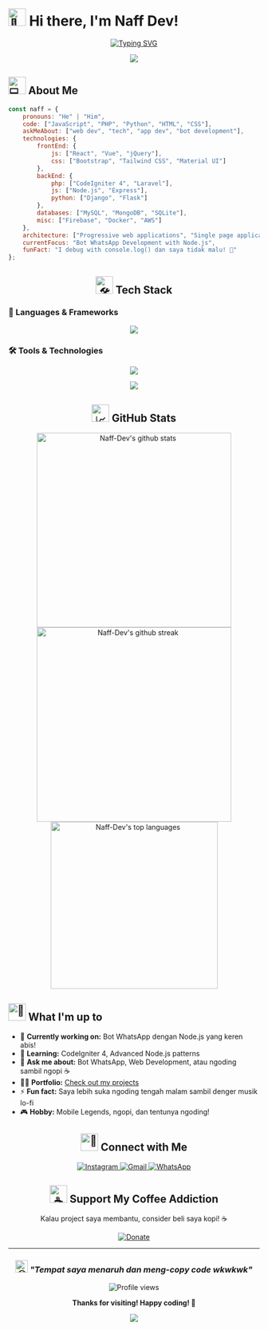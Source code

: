 # <img src="https://raw.githubusercontent.com/Tarikul-Islam-Anik/Animated-Fluent-Emojis/master/Emojis/Hand%20gestures/Waving%20Hand.png" alt="👋" width="35" height="35" /> Hi there, I'm **Naff Dev**!

<div align="center">
  
[![Typing SVG](https://readme-typing-svg.herokuapp.com?font=Fira+Code&pause=1000&color=00F7FF&center=true&vCenter=true&width=435&lines=Full+Stack+Developer;Bot+WhatsApp+Enthusiast;Code+Copy+Paste+Master+%F0%9F%98%82;Always+Learning+New+Things)](https://git.io/typing-svg)

<img src="https://user-images.githubusercontent.com/73097560/115834477-dbab4500-a447-11eb-908a-139a6edaec5c.gif">

</div>

## <img src="https://raw.githubusercontent.com/Tarikul-Islam-Anik/Animated-Fluent-Emojis/master/Emojis/People/Technologist.png" alt="💻" width="35" height="35" /> About Me

```javascript
const naff = {
    pronouns: "He" | "Him",
    code: ["JavaScript", "PHP", "Python", "HTML", "CSS"],
    askMeAbout: ["web dev", "tech", "app dev", "bot development"],
    technologies: {
        frontEnd: {
            js: ["React", "Vue", "jQuery"],
            css: ["Bootstrap", "Tailwind CSS", "Material UI"]
        },
        backEnd: {
            php: ["CodeIgniter 4", "Laravel"],
            js: ["Node.js", "Express"],
            python: ["Django", "Flask"]
        },
        databases: ["MySQL", "MongoDB", "SQLite"],
        misc: ["Firebase", "Docker", "AWS"]
    },
    architecture: ["Progressive web applications", "Single page applications"],
    currentFocus: "Bot WhatsApp Development with Node.js",
    funFact: "I debug with console.log() dan saya tidak malu! 🤪"
};
```

<div align="center">

## <img src="https://raw.githubusercontent.com/Tarikul-Islam-Anik/Animated-Fluent-Emojis/master/Emojis/Objects/Hammer%20and%20Wrench.png" alt="🛠️" width="35" height="35" /> Tech Stack

</div>

### 🚀 Languages & Frameworks
<p align="center">
  <img src="https://skillicons.dev/icons?i=js,html,css,php,python,nodejs,react,vue,jquery,bootstrap,tailwind,laravel,codeigniter,express,django,flask" />
</p>

### 🛠️ Tools & Technologies  
<p align="center">
  <img src="https://skillicons.dev/icons?i=git,github,vscode,docker,aws,firebase,mysql,mongodb,sqlite,linux,ubuntu,windows" />
</p>

<div align="center">

<img src="https://user-images.githubusercontent.com/73097560/115834477-dbab4500-a447-11eb-908a-139a6edaec5c.gif">

## <img src="https://raw.githubusercontent.com/Tarikul-Islam-Anik/Animated-Fluent-Emojis/master/Emojis/Objects/Chart%20Increasing.png" alt="📈" width="35" height="35" /> GitHub Stats

</div>

<div align="center">
  <img width="390" src="https://github-readme-stats.vercel.app/api?username=Naff-Dev&show_icons=true&theme=tokyonight&hide_border=true&count_private=true" alt="Naff-Dev's github stats" />
  <img width="390" src="https://github-readme-streak-stats.herokuapp.com/?user=Naff-Dev&theme=tokyonight&hide_border=true" alt="Naff-Dev's github streak" />
</div>

<div align="center">
  <img width="335" src="https://github-readme-stats.vercel.app/api/top-langs/?username=Naff-Dev&layout=donut&theme=tokyonight&hide_border=true&langs_count=8" alt="Naff-Dev's top languages" />
</div>

## <img src="https://raw.githubusercontent.com/Tarikul-Islam-Anik/Animated-Fluent-Emojis/master/Emojis/Objects/Rocket.png" alt="🚀" width="35" height="35" /> What I'm up to

- 🔭 **Currently working on:** Bot WhatsApp dengan Node.js yang keren abis!
- 🌱 **Learning:** CodeIgniter 4, Advanced Node.js patterns
- 💬 **Ask me about:** Bot WhatsApp, Web Development, atau ngoding sambil ngopi ☕
- 👨‍💻 **Portfolio:** [Check out my projects](https://github.com/Naff-Dev?tab=repositories)
- ⚡ **Fun fact:** Saya lebih suka ngoding tengah malam sambil denger musik lo-fi
- 🎮 **Hobby:** Mobile Legends, ngopi, dan tentunya ngoding!

<div align="center">

## <img src="https://raw.githubusercontent.com/Tarikul-Islam-Anik/Animated-Fluent-Emojis/master/Emojis/Objects/Link.png" alt="🔗" width="35" height="35" /> Connect with Me

<a href="https://instagram.com/_nafimlna">
  <img src="https://img.shields.io/badge/Instagram-E4405F?style=for-the-badge&logo=instagram&logoColor=white" alt="Instagram" />
</a>
<a href="mailto:your-email@example.com">
  <img src="https://img.shields.io/badge/Gmail-D14836?style=for-the-badge&logo=gmail&logoColor=white" alt="Gmail" />
</a>
<a href="https://wa.me/yourwhatsappnumber">
  <img src="https://img.shields.io/badge/WhatsApp-25D366?style=for-the-badge&logo=whatsapp&logoColor=white" alt="WhatsApp" />
</a>

</div>

<div align="center">

## <img src="https://raw.githubusercontent.com/Tarikul-Islam-Anik/Animated-Fluent-Emojis/master/Emojis/Food%20and%20Drink/Hot%20Beverage.png" alt="☕" width="35" height="35" /> Support My Coffee Addiction

Kalau project saya membantu, consider beli saya kopi! ☕

<a href="https://ibb.co/HrK34rM">
  <img src="https://img.shields.io/badge/Donate-FF813F?style=for-the-badge&logo=buy-me-a-coffee&logoColor=white" alt="Donate" />
</a>

</div>

---

<div align="center">

### <img src="https://raw.githubusercontent.com/Tarikul-Islam-Anik/Animated-Fluent-Emojis/master/Emojis/Smilies/Grinning%20Face%20with%20Sweat.png" alt="😅" width="25" height="25" /> *"Tempat saya menaruh dan meng-copy code wkwkwk"*

<img src="https://komarev.com/ghpvc/?username=Naff-Dev&label=Profile%20views&color=0e75b6&style=flat" alt="Profile views" />

**Thanks for visiting! Happy coding! 🚀**

<img src="https://user-images.githubusercontent.com/73097560/115834477-dbab4500-a447-11eb-908a-139a6edaec5c.gif">

</div>
